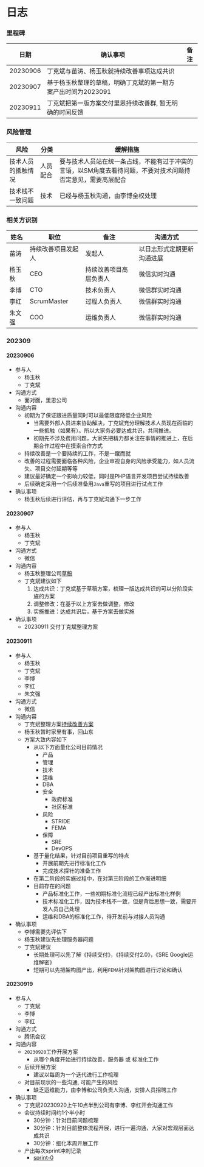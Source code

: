 # 日志

### 里程碑
 
| 日期 | 确认事项 | 备注 |
| --- | --- | ----- | 
|  20230906 | 丁克斌与苗涛、杨玉秋就持续改善事项达成共识  | |
| 20230907 | 基于杨玉秋整理的草稿，明确丁克斌的第一期方案产出时间为2023091 | |
| 20230911 | 丁克斌把第一版方案交付里恩持续改善群, 暂无明确的时间反馈 | |
  
### 风险管理

| 风险 | 分类 | 缓解措施 |
| --- | --- | ----- | 
| 技术人员的抵触情况 | 人员配合 | 要与技术人员站在统一条占线，不能有过于冲突的言语，以SM角度去看待问题，不要对技术问题持否定意见，需要高层配合 |
| 技术栈不一致问题 | 技术 | 已经与杨玉秋沟通，由李博全权处理 |

### 相关方识别

| 姓名 | 职位 | 备注 | 沟通方式 |
| ---- | --- | --- | ----- | 
| 苗涛 | 持续改善项目发起人 | 发起人 | 以日志形式定期更新沟通进展 |
| 杨玉秋 | CEO | 持续改善项目高层负责人 | 微信实时沟通 |
| 李博  | CTO | 技术负责人 | 微信群实时沟通 |
| 李红  | ScrumMaster | 过程人负责人 | 微信群实时沟通 |
| 朱文强  | COO | 运维负责人 | 微信群实时沟通 |
  
  
### 202309

#### 20230906

* 参与人
	* 杨玉秋
	* 丁克斌
* 沟通方式
	* 面对面，里恩公司
* 沟通内容
	* 初期为了保证跟进质量同时可以最低限度降低企业风险
		* 当需要外部人员进来协助解决，丁克斌充分理解技术人员现在面临的一些抵触（如果有）。所以大家务必要达成共识，共同推进。
		* 初期先不涉及费用问题，大家先把精力都关注在事情的推进上，在后期合作过程中在摸索合作方式
	* 持续改善是一个要持续的工作，不是一蹴而就
	* 改善的过程需要面临各种风险，企业审视自身的风险承受能力，如人员流失、项目交付延期等等
	* 建议最好确定一个影响力较低，同时是PHP语言开发项目尝试持续改善
	* 后续确定采用一个后续准备用`Java`重写的项目进行试点工作
* 确认事项
	* 杨玉秋后续进行评估，再与丁克斌沟通下一步工作

#### 20230907

* 参与人
	* 杨玉秋
	* 丁克斌
* 沟通方式
	* 微信
* 沟通内容
	* 杨玉秋整理公司[草稿](scode=AEgA7gevAAs9Lfpkq5AGwA2QY1AIg)
	* 丁克斌建议如下
		1.  达成共识：丁克斌基于草稿方案，梳理一版达成共识的可以分阶段实施的方案
		2. 调整修改：在基于以上方案去做调整，修改
		3. 实施推进：达成共识后，基于方案去做实施
* 确认事项
	* 20230911 交付丁克斌整理方案

#### 20230911

* 参与人
	* 杨玉秋
	* 丁克斌
	* 李博
	* 李红
	* 朱文强
* 沟通方式
	* 微信
* 沟通内容
	* 丁克斌整理方案[持续改善方案](https://github.com/marmot-cn/cicd)
	* 杨玉秋暂时家里有事，回山东
	* 方案大致内容如下
		* 从以下方面量化公司目前情况
			* 产品
			* 管理
			* 技术
			* 运维
			* DBA
			* 安全
				* 政府标准
				* 社区标准
			* 风险
				* STRIDE
				* FEMA
			* 保障
				* SRE
				* DevOPS
		* 基于量化结果，针对目前项目重写的特点
			* 开展前期先进行标准化工作
			* 完成技术探针的准备工作
		* 在第二阶段的实施过程中，在对第三阶段的工作渐进明细
		* 目前存在的问题
			* 产品标准化工作，一些初期标准化流程已经产出标准化样例
			* 技术标准化工作，因为技术栈不一致，但是背后思想一致，需要开发人员自己处理
			* 运维和DBA的标准化工作，待开发前与对接人员沟通
* 确认事项
	* 李博需要先评估下
	* 杨玉秋建议先处理服务器问题
	* 丁克斌建议
		* 长期处理可以先了解《持续交付》，《持续交付2.0》，《SRE Google运维解密》
		* 短期可以先把架构图产出，利用`FEMA`针对架构图进行讨论和确认
	

#### 20230919

* 参与人
	* 丁克斌
	*  李博
	* 李红
* 沟通方式
	* 腾讯会议
* 沟通内容
	* `20230920`工作开展方案
		* 从哪个角度开始进行持续改善，服务器 或 标准化工作
	* 后续开展方案
		* 建议以每周为一个迭代进行工作梳理
	* 对目前现状的一些沟通, 可能产生的风险
		* 缺乏运维能力，由李博和公司负责人沟通，安排人员招聘工作
* 确认事项
	* 丁克斌20230920上午10点半到公司有李博、李红开会沟通工作
	* 会议持续时间约1个半小时
		* 30分钟：针对目前问题梳理
		* 30分钟：针对目前整体流程开展，进行一遍沟通，大家对宏观层面达成共识
		* 30分钟：细化本周开展工作
	* 产出每次sprint冲刺记录
		* [sprint-0](https://github.com/marmot-cn/cicd/tree/main/迭代计划/sprint-0.md)
	
